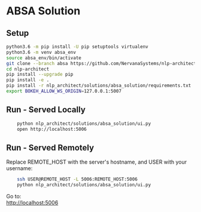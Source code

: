 # ABSA Solution

## Setup

```bash
python3.6 -m pip install -U pip setuptools virtualenv
python3.6 -m venv absa_env
source absa_env/bin/activate
git clone --branch absa https://github.com/NervanaSystems/nlp-architect.git
cd nlp-architect
pip install --upgrade pip
pip install -e .
pip install -r nlp_architect/solutions/absa_solution/requirements.txt
export BOKEH_ALLOW_WS_ORIGIN=127.0.0.1:5007
```

## Run - Served Locally

```bash
    python nlp_architect/solutions/absa_solution/ui.py
    open http://localhost:5006
```

## Run - Served Remotely

Replace REMOTE_HOST with the server's hostname, and USER with your username:

```bash
    ssh USER@REMOTE_HOST -L 5006:REMOTE_HOST:5006
    python nlp_architect/solutions/absa_solution/ui.py
```

Go to:  
[http://localhost:5006](http://localhost:5006)

